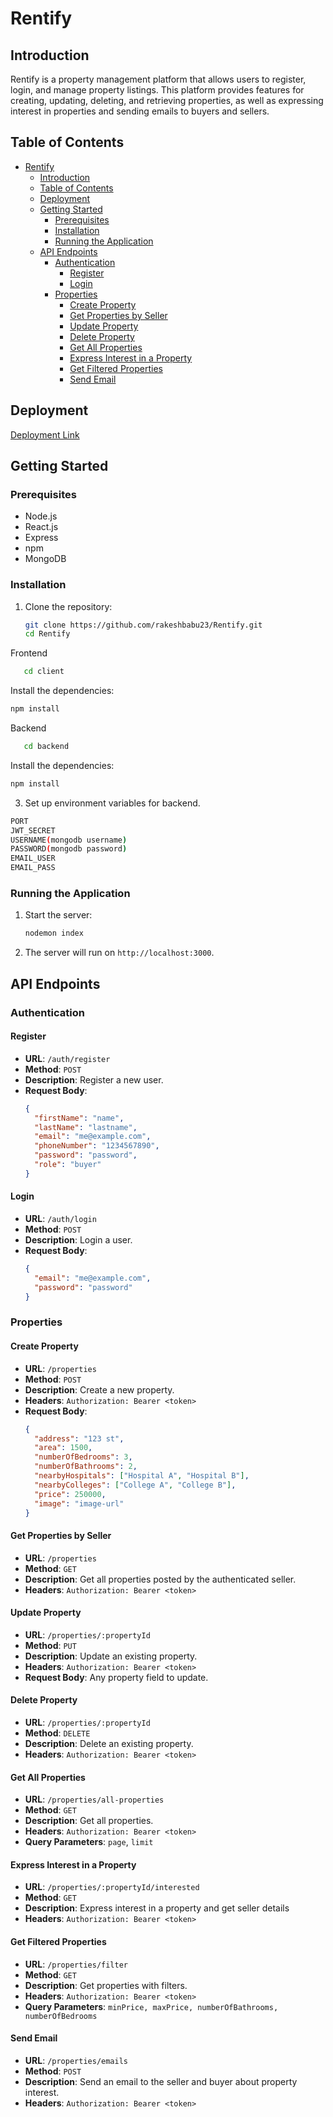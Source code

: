 # Rentify

## Introduction

Rentify is a property management platform that allows users to register, login, and manage property listings. This platform provides features for creating, updating, deleting, and retrieving properties, as well as expressing interest in properties and sending emails to buyers and sellers.

## Table of Contents

- [Rentify](#rentify-api)
  - [Introduction](#introduction)
  - [Table of Contents](#table-of-contents)
  - [Deployment](#deployment)
  - [Getting Started](#getting-started)
    - [Prerequisites](#prerequisites)
    - [Installation](#installation)
    - [Running the Application](#running-the-application)
  - [API Endpoints](#api-endpoints)
    - [Authentication](#authentication)
      - [Register](#register)
      - [Login](#login)
    - [Properties](#properties)
      - [Create Property](#create-property)
      - [Get Properties by Seller](#get-properties-by-seller)
      - [Update Property](#update-property)
      - [Delete Property](#delete-property)
      - [Get All Properties](#get-all-properties)
      - [Express Interest in a Property](#express-interest-in-a-property)
      - [Get Filtered Properties](#get-filtered-properties)
      - [Send Email](#send-email)


## Deployment
 [Deployment Link](https://master.d3g6avp78xl18j.amplifyapp.com/)
 
## Getting Started

### Prerequisites

- Node.js
- React.js
- Express
- npm
- MongoDB

### Installation

1. Clone the repository:
   ```sh
   git clone https://github.com/rakeshbabu23/Rentify.git
   cd Rentify
   ```
Frontend
```sh
   cd client
   ```
 Install the dependencies:
   ```sh
   npm install
   ```
Backend
```sh
   cd backend
   ```
 Install the dependencies:
   ```sh
   npm install
   ```

3. Set up environment variables for backend.
 ```sh
PORT
JWT_SECRET
USERNAME(mongodb username)
PASSWORD(mongodb password)
EMAIL_USER
EMAIL_PASS
   ```
### Running the Application

1. Start the server:
   ```sh
   nodemon index
   ```

2. The server will run on `http://localhost:3000`.

## API Endpoints

### Authentication

#### Register

- **URL**: `/auth/register`
- **Method**: `POST`
- **Description**: Register a new user.
- **Request Body**:
  ```json
  {
    "firstName": "name",
    "lastName": "lastname",
    "email": "me@example.com",
    "phoneNumber": "1234567890",
    "password": "password",
    "role": "buyer"
  }
  ```
#### Login

- **URL**: `/auth/login`
- **Method**: `POST`
- **Description**: Login a user.
- **Request Body**:
  ```json
  {
    "email": "me@example.com",
    "password": "password"
  }
  ```

### Properties

#### Create Property

- **URL**: `/properties`
- **Method**: `POST`
- **Description**: Create a new property.
- **Headers**: `Authorization: Bearer <token>`
- **Request Body**:
  ```json
  {
    "address": "123 st",
    "area": 1500,
    "numberOfBedrooms": 3,
    "numberOfBathrooms": 2,
    "nearbyHospitals": ["Hospital A", "Hospital B"],
    "nearbyColleges": ["College A", "College B"],
    "price": 250000,
    "image": "image-url"
  }
  ```

#### Get Properties by Seller

- **URL**: `/properties`
- **Method**: `GET`
- **Description**: Get all properties posted by the authenticated seller.
- **Headers**: `Authorization: Bearer <token>`

#### Update Property

- **URL**: `/properties/:propertyId`
- **Method**: `PUT`
- **Description**: Update an existing property.
- **Headers**: `Authorization: Bearer <token>`
- **Request Body**: Any property field to update.

#### Delete Property

- **URL**: `/properties/:propertyId`
- **Method**: `DELETE`
- **Description**: Delete an existing property.
- **Headers**: `Authorization: Bearer <token>`

#### Get All Properties

- **URL**: `/properties/all-properties`
- **Method**: `GET`
- **Description**: Get all properties.
- **Headers**: `Authorization: Bearer <token>`
- **Query Parameters**: `page`, `limit`

#### Express Interest in a Property

- **URL**:  `/properties/:propertyId/interested`
- **Method**: `GET`
- **Description**: Express interest in a property and get seller details
- **Headers**: `Authorization: Bearer <token>`

#### Get Filtered Properties

- **URL**:  `/properties/filter`
- **Method**: `GET`
- **Description**: Get properties with filters.
- **Headers**: `Authorization: Bearer <token>`
- **Query Parameters**: `minPrice, maxPrice, numberOfBathrooms, numberOfBedrooms`

#### Send Email

- **URL**:  `/properties/emails`
- **Method**: `POST`
- **Description**: Send an email to the seller and buyer about property interest.
- **Headers**: `Authorization: Bearer <token>`
